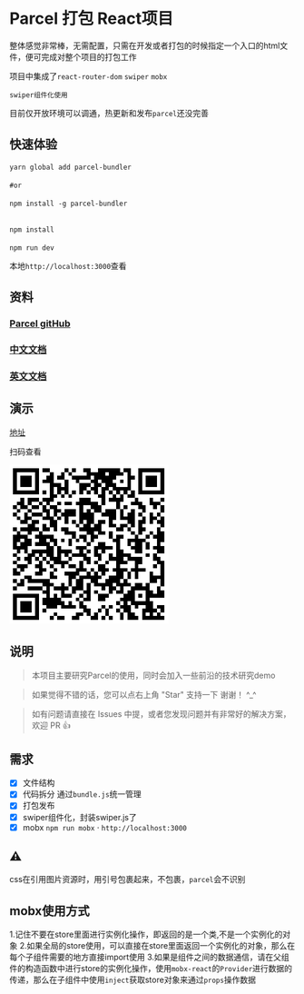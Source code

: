 # Parcel 打包 React项目

整体感觉非常棒，无需配置，只需在开发或者打包的时候指定一个入口的html文件，便可完成对整个项目的打包工作

项目中集成了`react-router-dom` `swiper` `mobx` 

`swiper组件化使用`

目前仅开放环境可以调通，热更新和发布`parcel`还没完善

## 快速体验
```shell
yarn global add parcel-bundler

#or

npm install -g parcel-bundler

```
```shell

npm install

npm run dev
```

本地`http://localhost:3000`查看

## 资料

### 

### [Parcel gitHub](https://github.com/parcel-bundler/parcel)

### [中文文档](http://www.parceljs.io)

### [英文文档](https://parceljs.org/)

## 演示

[地址](https://topthinking.github.io/parcel-react/#/)

扫码查看

![](./doc/demo.png)

## 说明

>  本项目主要研究Parcel的使用，同时会加入一些前沿的技术研究demo

>  如果觉得不错的话，您可以点右上角 "Star" 支持一下 谢谢！ ^_^

>  如有问题请直接在 Issues 中提，或者您发现问题并有非常好的解决方案，欢迎 PR 👍

## 需求

- [x] 文件结构
- [x] 代码拆分 通过`bundle.js`统一管理
- [x] 打包发布
- [x] swiper组件化，封装swiper.js了
- [x] mobx `npm run mobx` &middot; `http://localhost:3000`

## ⚠️

css在引用图片资源时，用引号包裹起来，不包裹，`parcel`会不识别

##  mobx使用方式

1.记住不要在store里面进行实例化操作，即返回的是一个类,不是一个实例化的对象
2.如果全局的store使用，可以直接在store里面返回一个实例化的对象，那么在每个子组件需要的地方直接import使用
3.如果是组件之间的数据通信，请在父组件的构造函数中进行store的实例化操作，使用`mobx-react`的`Provider`进行数据的传递，那么在子组件中使用`inject`获取store对象来通过`props`操作数据